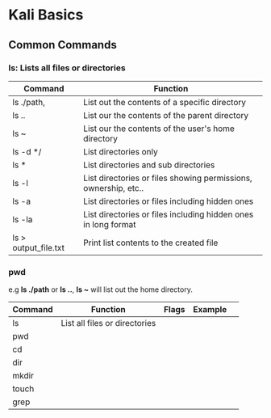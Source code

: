 # Kali Basics

## Common Commands

### ls: Lists all files or directories
  | Command | Function |
  |---------|----------|
  |   ls ./path, |    List out the contents of a specific directory  |
  |   ls ..   |  List our the contents of the parent directory    |
  |   ls ~   |  List our the contents of the user's home directory    |
  |   ls -d */  |  List directories only    |
  |   ls *  |  List directories and sub directories   |
  |   ls -l  | List directories or files showing permissions, ownership, etc..   |
  |   ls -a  | List directories or files including hidden ones  |
  | ls -la |  List directories or files including hidden ones in long format  |
  |   ls > output_file.txt   |    Print list contents to the created file      |


### pwd



  e.g **ls ./path** or **ls ..**, **ls ~** will list out the home directory.

| Command | Function | Flags |  Example |   |
|---------|----------|-------|---|---|
|   ls      |    List all files or directories      |       |   |   |
|   pwd    |          |       |   |   |
|   cd      |          |       |   |   |
|   dir      |          |       |   |   |
|   mkdir     |          |       |   |   |
|   touch     |          |       |   |   |
|   grep    |          |       |   |   |
